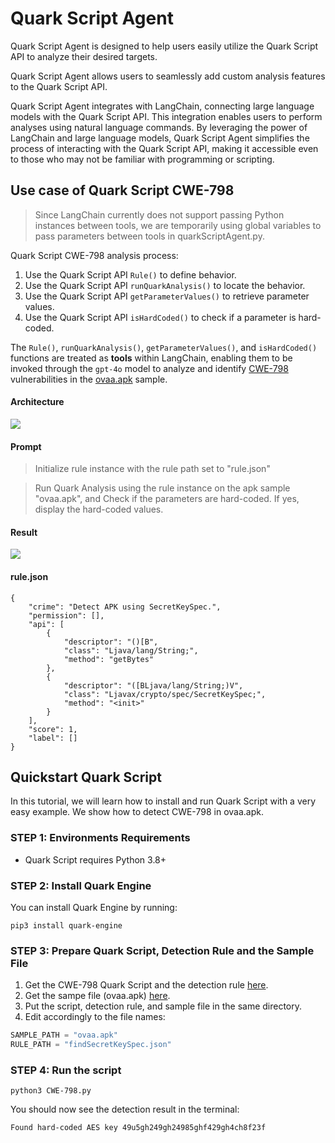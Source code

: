 # Quark Script Agent

Quark Script Agent is designed to help users easily utilize the Quark Script API to analyze their desired targets.

Quark Script Agent allows users to seamlessly add custom analysis features to the Quark Script API.

Quark Script Agent integrates with LangChain, connecting large language models with the Quark Script API. This integration enables users to perform analyses using natural language commands. By leveraging the power of LangChain and large language models, Quark Script Agent simplifies the process of interacting with the Quark Script API, making it accessible even to those who may not be familiar with programming or scripting.

## Use case of Quark Script CWE-798

> Since LangChain currently does not support passing Python instances between tools, we are temporarily using global variables to pass parameters between tools in quarkScriptAgent.py.

Quark Script CWE-798 analysis process:

1. Use the Quark Script API `Rule()` to define behavior.
2. Use the Quark Script API `runQuarkAnalysis()` to locate the  behavior.
4. Use the Quark Script API `getParameterValues()` to retrieve parameter values.
5. Use the Quark Script API `isHardCoded()` to check if a parameter is hard-coded.

The `Rule()`, `runQuarkAnalysis()`, `getParameterValues()`, and `isHardCoded()` functions are treated as **tools** within LangChain, enabling them to be invoked through the `gpt-4o` model to analyze and identify [CWE-798](https://cwe.mitre.org/data/definitions/798.html) vulnerabilities in the [ovaa.apk](https://github.com/oversecured/ovaa) sample.


#### Architecture

![](https://hackmd.io/_uploads/H1B-R6eYC.png)

#### Prompt
> Initialize rule instance with the rule path set to "rule.json"

> Run Quark Analysis using the rule instance on the apk sample "ovaa.apk", and Check if the parameters are hard-coded. If yes, display the hard-coded values.

#### Result

![](https://hackmd.io/_uploads/SJ0yopeY0.png)

#### rule.json

```json=
{
    "crime": "Detect APK using SecretKeySpec.",
    "permission": [],
    "api": [
        {
            "descriptor": "()[B",
            "class": "Ljava/lang/String;",
            "method": "getBytes"
        },
        {
            "descriptor": "([BLjava/lang/String;)V",
            "class": "Ljavax/crypto/spec/SecretKeySpec;",
            "method": "<init>"
        }
    ],
    "score": 1,
    "label": []
}
```

## Quickstart Quark Script

In this tutorial, we will learn how to install and run Quark Script with a very easy example.
We show how to detect CWE-798 in ovaa.apk. 

### STEP 1: Environments Requirements
* Quark Script requires Python 3.8+

### STEP 2: Install Quark Engine
You can install Quark Engine by running:
  ```
  pip3 install quark-engine
  ```

### STEP 3: Prepare Quark Script, Detection Rule and the Sample File
1. Get the CWE-798 Quark Script and the detection rule [here](https://quark-engine.readthedocs.io/en/latest/quark_script.html#detect-cwe-798-in-android-application-ovaa-apk).
2. Get the sampe file (ovaa.apk) [here](https://github.com/dark-warlord14/ovaa/releases/tag/1.0).
3. Put the script, detection rule, and sample file in the same directory.
4. Edit accordingly to the file names:
```python
SAMPLE_PATH = "ovaa.apk"
RULE_PATH = "findSecretKeySpec.json"
```

### STEP 4: Run the script
```
python3 CWE-798.py
```

You should now see the detection result in the terminal:
```
Found hard-coded AES key 49u5gh249gh24985ghf429gh4ch8f23f
```

